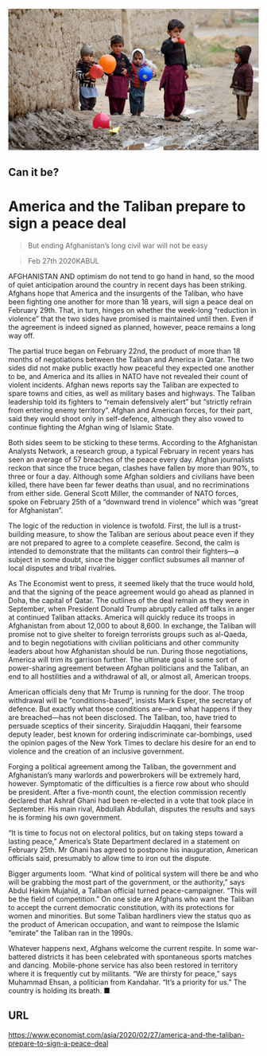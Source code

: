 ![](./images/20200229_ASP002_0.jpg)

## Can it be?

# America and the Taliban prepare to sign a peace deal

> But ending Afghanistan’s long civil war will not be easy

> Feb 27th 2020KABUL

AFGHANISTAN AND optimism do not tend to go hand in hand, so the mood of quiet anticipation around the country in recent days has been striking. Afghans hope that America and the insurgents of the Taliban, who have been fighting one another for more than 18 years, will sign a peace deal on February 29th. That, in turn, hinges on whether the week-long “reduction in violence” that the two sides have promised is maintained until then. Even if the agreement is indeed signed as planned, however, peace remains a long way off.

The partial truce began on February 22nd, the product of more than 18 months of negotiations between the Taliban and America in Qatar. The two sides did not make public exactly how peaceful they expected one another to be, and America and its allies in NATO have not revealed their count of violent incidents. Afghan news reports say the Taliban are expected to spare towns and cities, as well as military bases and highways. The Taliban leadership told its fighters to “remain defensively alert” but “strictly refrain from entering enemy territory”. Afghan and American forces, for their part, said they would shoot only in self-defence, although they also vowed to continue fighting the Afghan wing of Islamic State.

Both sides seem to be sticking to these terms. According to the Afghanistan Analysts Network, a research group, a typical February in recent years has seen an average of 57 breaches of the peace every day. Afghan journalists reckon that since the truce began, clashes have fallen by more than 90%, to three or four a day. Although some Afghan soldiers and civilians have been killed, there have been far fewer deaths than usual, and no recriminations from either side. General Scott Miller, the commander of NATO forces, spoke on February 25th of a “downward trend in violence” which was “great for Afghanistan”.

The logic of the reduction in violence is twofold. First, the lull is a trust-building measure, to show the Taliban are serious about peace even if they are not prepared to agree to a complete ceasefire. Second, the calm is intended to demonstrate that the militants can control their fighters—a subject in some doubt, since the bigger conflict subsumes all manner of local disputes and tribal rivalries.

As The Economist went to press, it seemed likely that the truce would hold, and that the signing of the peace agreement would go ahead as planned in Doha, the capital of Qatar. The outlines of the deal remain as they were in September, when President Donald Trump abruptly called off talks in anger at continued Taliban attacks. America will quickly reduce its troops in Afghanistan from about 12,000 to about 8,600. In exchange, the Taliban will promise not to give shelter to foreign terrorists groups such as al-Qaeda, and to begin negotiations with civilian politicians and other community leaders about how Afghanistan should be run. During those negotiations, America will trim its garrison further. The ultimate goal is some sort of power-sharing agreement between Afghan politicians and the Taliban, an end to all hostilities and a withdrawal of all, or almost all, American troops.

American officials deny that Mr Trump is running for the door. The troop withdrawal will be “conditions-based”, insists Mark Esper, the secretary of defence. But exactly what those conditions are—and what happens if they are breached—has not been disclosed. The Taliban, too, have tried to persuade sceptics of their sincerity. Sirajuddin Haqqani, their fearsome deputy leader, best known for ordering indiscriminate car-bombings, used the opinion pages of the New York Times to declare his desire for an end to violence and the creation of an inclusive government.

Forging a political agreement among the Taliban, the government and Afghanistan’s many warlords and powerbrokers will be extremely hard, however. Symptomatic of the difficulties is a fierce row about who should be president. After a five-month count, the election commission recently declared that Ashraf Ghani had been re-elected in a vote that took place in September. His main rival, Abdullah Abdullah, disputes the results and says he is forming his own government.

“It is time to focus not on electoral politics, but on taking steps toward a lasting peace,” America’s State Department declared in a statement on February 25th. Mr Ghani has agreed to postpone his inauguration, American officials said, presumably to allow time to iron out the dispute.

Bigger arguments loom. “What kind of political system will there be and who will be grabbing the most part of the government, or the authority,” says Abdul Hakim Mujahid, a Taliban official turned peace-campaigner. “This will be the field of competition.” On one side are Afghans who want the Taliban to accept the current democratic constitution, with its protections for women and minorities. But some Taliban hardliners view the status quo as the product of American occupation, and want to reimpose the Islamic “emirate” the Taliban ran in the 1990s.

Whatever happens next, Afghans welcome the current respite. In some war-battered districts it has been celebrated with spontaneous sports matches and dancing. Mobile-phone service has also been restored in territory where it is frequently cut by militants. “We are thirsty for peace,” says Muhammad Ehsan, a politician from Kandahar. “It’s a priority for us.” The country is holding its breath. ■

## URL

https://www.economist.com/asia/2020/02/27/america-and-the-taliban-prepare-to-sign-a-peace-deal
